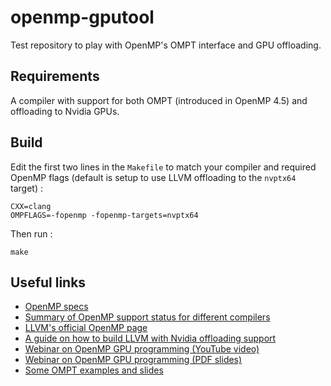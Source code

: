 # openmp-gputool

Test repository to play with OpenMP's OMPT interface and GPU offloading.

## Requirements

A compiler with support for both OMPT (introduced in OpenMP 4.5) and offloading to Nvidia GPUs.

## Build

Edit the first two lines in the `Makefile` to match your compiler and required OpenMP flags (default is setup to use LLVM offloading to the `nvptx64` target) : 

```
CXX=clang
OMPFLAGS=-fopenmp -fopenmp-targets=nvptx64
```

Then run : 

```
make
```

## Useful links

- [OpenMP specs](https://www.openmp.org/specifications/)
- [Summary of OpenMP support status for different compilers](https://www.openmp.org/resources/openmp-compilers-tools/#compilers)
- [LLVM's official OpenMP page](https://openmp.llvm.org/)
- [A guide on how to build LLVM with Nvidia offloading support](https://freecompilercamp.org/llvm-openmp-build/)
- [Webinar on  OpenMP GPU programming (YouTube video)](https://www.youtube.com/watch?v=uVcvecgdW7g)
- [Webinar on  OpenMP GPU programming (PDF slides)](https://www.openmp.org/wp-content/uploads/2021-10-20-Webinar-OpenMP-Offload-Programming-Introduction.pdf)
- [Some OMPT examples and slides](https://git.rwth-aachen.de/OpenMPTools/OMPT-Examples)
